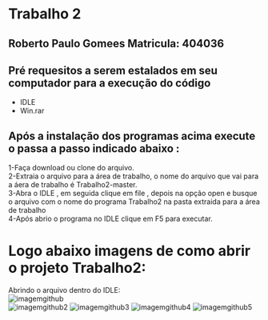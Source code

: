 # Trabalho 2

## Roberto Paulo Gomees Matricula: 404036
## Pré requesitos a serem estalados em seu computador para a execução do código

* IDLE  
*  Win.rar  

## Após a instalação dos programas acima execute o passa a passo indicado abaixo :

1-Faça download ou clone do arquivo.  
2-Extraia o arquivo para a área de trabalho, o nome do arquivo que vai para a áera de trabalho é Trabalho2-master.  
3-Abra o IDLE , em seguida clique em file , depois na opção open e busque o arquivo com o nome do programa Trabalho2 na pasta extraida para a área de trabalho  
4-Após abrio o programa no IDLE clique em F5 para executar.  

# Logo abaixo imagens de como abrir o projeto Trabalho2:  
Abrindo o arquivo dentro do IDLE:  
![imagemgithub](https://user-images.githubusercontent.com/43654314/48874891-dcee6880-eddc-11e8-83d8-f59ba291c30d.png)  
![imagemgithub2](https://user-images.githubusercontent.com/43654314/48875038-a9600e00-eddd-11e8-9ace-0834771cf1a3.png)
![imagemgithub3](https://user-images.githubusercontent.com/43654314/48875154-4622ab80-edde-11e8-962a-32afca9b57a6.png)
![imagemgithub4](https://user-images.githubusercontent.com/43654314/48875222-b16c7d80-edde-11e8-850e-3988305df279.png)
![imagemgithub5](https://user-images.githubusercontent.com/43654314/48875254-fd1f2700-edde-11e8-9895-6258dceb8ccf.png)







